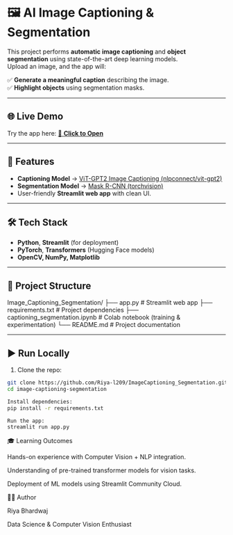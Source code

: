 # 🖼️ AI Image Captioning & Segmentation

This project performs **automatic image captioning** and **object segmentation** using state-of-the-art deep learning models.  
Upload an image, and the app will:

✅ **Generate a meaningful caption** describing the image.  
✅ **Highlight objects** using segmentation masks.

---

## 🌐 **Live Demo**
Try the app here: [🔗 **Click to Open**](https://imagecaptioningsegmentation-atczy55nxgx2jjqo42rsqc.streamlit.app/)

---

## 🚀 **Features**
- **Captioning Model** → [ViT-GPT2 Image Captioning (nlpconnect/vit-gpt2)](https://huggingface.co/nlpconnect/vit-gpt2-image-captioning)  
- **Segmentation Model** → [Mask R-CNN (torchvision)](https://pytorch.org/vision/stable/models/generated/torchvision.models.detection.maskrcnn_resnet50_fpn.html)  
- User-friendly **Streamlit web app** with clean UI.

---

## 🛠 **Tech Stack**
- **Python**, **Streamlit** (for deployment)  
- **PyTorch**, **Transformers** (Hugging Face models)  
- **OpenCV, NumPy, Matplotlib**

---

## 📂 **Project Structure**

Image_Captioning_Segmentation/
├── app.py # Streamlit web app
├── requirements.txt # Project dependencies
├── captioning_segmentation.ipynb # Colab notebook (training & experimentation)
└── README.md # Project documentation

---

## ▶ **Run Locally**
1. Clone the repo:  
```bash
git clone https://github.com/Riya-l209/ImageCaptioning_Segmentation.git
cd image-captioning-segmentation

Install dependencies:
pip install -r requirements.txt

Run the app:
streamlit run app.py
```

🎓 Learning Outcomes

Hands-on experience with Computer Vision + NLP integration.

Understanding of pre-trained transformer models for vision tasks.

Deployment of ML models using Streamlit Community Cloud.

👩‍💻 Author

Riya Bhardwaj

Data Science & Computer Vision Enthusiast
